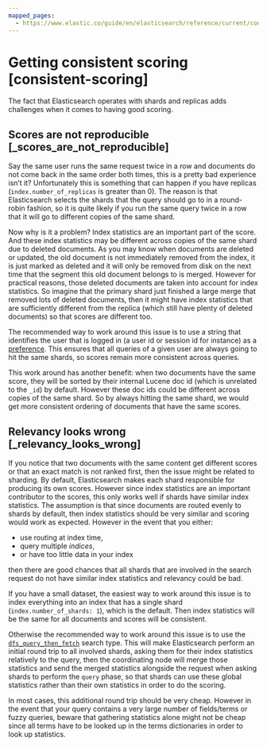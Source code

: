 ```yaml
---
mapped_pages:
  - https://www.elastic.co/guide/en/elasticsearch/reference/current/consistent-scoring.html
---
```


# Getting consistent scoring [consistent-scoring]

The fact that Elasticsearch operates with shards and replicas adds challenges when it comes to having good scoring.


## Scores are not reproducible [_scores_are_not_reproducible] 

Say the same user runs the same request twice in a row and documents do not come back in the same order both times, this is a pretty bad experience isn’t it? Unfortunately this is something that can happen if you have replicas (`index.number_of_replicas` is greater than 0). The reason is that Elasticsearch selects the shards that the query should go to in a round-robin fashion, so it is quite likely if you run the same query twice in a row that it will go to different copies of the same shard.

Now why is it a problem? Index statistics are an important part of the score. And these index statistics may be different across copies of the same shard due to deleted documents. As you may know when documents are deleted or updated, the old document is not immediately removed from the index, it is just marked as deleted and it will only be removed from disk on the next time that the segment this old document belongs to is merged. However for practical reasons, those deleted documents are taken into account for index statistics. So imagine that the primary shard just finished a large merge that removed lots of deleted documents, then it might have index statistics that are sufficiently different from the replica (which still have plenty of deleted documents) so that scores are different too.

The recommended way to work around this issue is to use a string that identifies the user that is logged in (a user id or session id for instance) as a [preference](https://www.elastic.co/guide/en/elasticsearch/reference/current/search-search.html#search-preference). This ensures that all queries of a given user are always going to hit the same shards, so scores remain more consistent across queries.

This work around has another benefit: when two documents have the same score, they will be sorted by their internal Lucene doc id (which is unrelated to the `_id`) by default. However these doc ids could be different across copies of the same shard. So by always hitting the same shard, we would get more consistent ordering of documents that have the same scores.


## Relevancy looks wrong [_relevancy_looks_wrong] 

If you notice that two documents with the same content get different scores or that an exact match is not ranked first, then the issue might be related to sharding. By default, Elasticsearch makes each shard responsible for producing its own scores. However since index statistics are an important contributor to the scores, this only works well if shards have similar index statistics. The assumption is that since documents are routed evenly to shards by default, then index statistics should be very similar and scoring would work as expected. However in the event that you either:

* use routing at index time,
* query multiple *indices*,
* or have too little data in your index

then there are good chances that all shards that are involved in the search request do not have similar index statistics and relevancy could be bad.

If you have a small dataset, the easiest way to work around this issue is to index everything into an index that has a single shard (`index.number_of_shards: 1`), which is the default. Then index statistics will be the same for all documents and scores will be consistent.

Otherwise the recommended way to work around this issue is to use the [`dfs_query_then_fetch`](https://www.elastic.co/guide/en/elasticsearch/reference/current/search-search.html#dfs-query-then-fetch) search type. This will make Elasticsearch perform an initial round trip to all involved shards, asking them for their index statistics relatively to the query, then the coordinating node will merge those statistics and send the merged statistics alongside the request when asking shards to perform the `query` phase, so that shards can use these global statistics rather than their own statistics in order to do the scoring.

In most cases, this additional round trip should be very cheap. However in the event that your query contains a very large number of fields/terms or fuzzy queries, beware that gathering statistics alone might not be cheap since all terms have to be looked up in the terms dictionaries in order to look up statistics.

